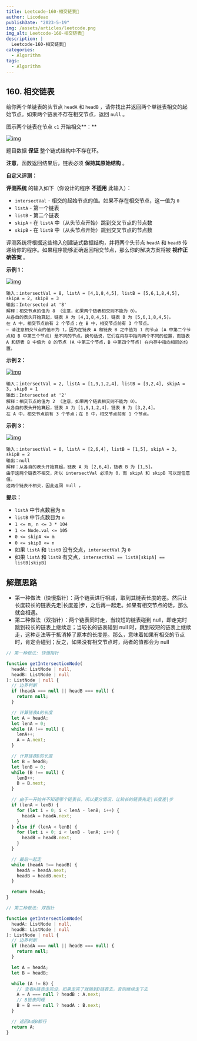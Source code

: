 ```yaml
---
title: Leetcode-160-相交链表📌
author: Licodeao
publishDate: "2023-5-19"
img: /assets/articles/leetcode.png
img_alt: Leetcode-160-相交链表📌
description: |
  Leetcode-160-相交链表📌
categories:
  - Algorithm
tags:
  - Algorithm
---
```


## 160. 相交链表

给你两个单链表的头节点 `headA` 和 `headB` ，请你找出并返回两个单链表相交的起始节点。如果两个链表不存在相交节点，返回 `null` 。

图示两个链表在节点 `c1` 开始相交**：**

[![img](https://typora-licodeao.oss-cn-guangzhou.aliyuncs.com/typoraImg/160_statement.png)](https://assets.leetcode-cn.com/aliyun-lc-upload/uploads/2018/12/14/160_statement.png)

题目数据 **保证** 整个链式结构中不存在环。

**注意**，函数返回结果后，链表必须 **保持其原始结构** 。

**自定义评测：**

**评测系统** 的输入如下（你设计的程序 **不适用** 此输入）：

- `intersectVal` - 相交的起始节点的值。如果不存在相交节点，这一值为 `0`
- `listA` - 第一个链表
- `listB` - 第二个链表
- `skipA` - 在 `listA` 中（从头节点开始）跳到交叉节点的节点数
- `skipB` - 在 `listB` 中（从头节点开始）跳到交叉节点的节点数

评测系统将根据这些输入创建链式数据结构，并将两个头节点 `headA` 和 `headB` 传递给你的程序。如果程序能够正确返回相交节点，那么你的解决方案将被 **视作正确答案** 。

**示例 1：**

[![img](https://assets.leetcode.com/uploads/2021/03/05/160_example_1_1.png)](https://assets.leetcode.com/uploads/2018/12/13/160_example_1.png)

```
输入：intersectVal = 8, listA = [4,1,8,4,5], listB = [5,6,1,8,4,5], skipA = 2, skipB = 3
输出：Intersected at '8'
解释：相交节点的值为 8 （注意，如果两个链表相交则不能为 0）。
从各自的表头开始算起，链表 A 为 [4,1,8,4,5]，链表 B 为 [5,6,1,8,4,5]。
在 A 中，相交节点前有 2 个节点；在 B 中，相交节点前有 3 个节点。
— 请注意相交节点的值不为 1，因为在链表 A 和链表 B 之中值为 1 的节点 (A 中第二个节点和 B 中第三个节点) 是不同的节点。换句话说，它们在内存中指向两个不同的位置，而链表 A 和链表 B 中值为 8 的节点 (A 中第三个节点，B 中第四个节点) 在内存中指向相同的位置。
```

**示例 2：**

[![img](https://assets.leetcode.com/uploads/2021/03/05/160_example_2.png)](https://assets.leetcode.com/uploads/2018/12/13/160_example_2.png)

```
输入：intersectVal = 2, listA = [1,9,1,2,4], listB = [3,2,4], skipA = 3, skipB = 1
输出：Intersected at '2'
解释：相交节点的值为 2 （注意，如果两个链表相交则不能为 0）。
从各自的表头开始算起，链表 A 为 [1,9,1,2,4]，链表 B 为 [3,2,4]。
在 A 中，相交节点前有 3 个节点；在 B 中，相交节点前有 1 个节点。
```

**示例 3：**

[![img](https://typora-licodeao.oss-cn-guangzhou.aliyuncs.com/typoraImg/160_example_3.png)](https://assets.leetcode.com/uploads/2018/12/13/160_example_3.png)

```
输入：intersectVal = 0, listA = [2,6,4], listB = [1,5], skipA = 3, skipB = 2
输出：null
解释：从各自的表头开始算起，链表 A 为 [2,6,4]，链表 B 为 [1,5]。
由于这两个链表不相交，所以 intersectVal 必须为 0，而 skipA 和 skipB 可以是任意值。
这两个链表不相交，因此返回 null 。
```

**提示：**

- `listA` 中节点数目为 `m`
- `listB` 中节点数目为 `n`
- `1 <= m, n <= 3 * 104`
- `1 <= Node.val <= 105`
- `0 <= skipA <= m`
- `0 <= skipB <= n`
- 如果 `listA` 和 `listB` 没有交点，`intersectVal` 为 `0`
- 如果 `listA` 和 `listB` 有交点，`intersectVal == listA[skipA] == listB[skipB]`

## 解题思路

- 第一种做法（快慢指针）：两个链表进行相减，取到其链表长度的差。然后让长度较长的链表先走|长度差|步，之后再一起走。如果有相交节点的话，那么就会相遇。
- 第二种做法（双指针）：两个链表同时走，当较短的链表碰到 null，即走完时跳到较长的链表上继续走；当较长的链表碰到 null 时，跳到较短的链表上继续走，这种走法等于抵消掉了原本的长度差。那么，意味着如果有相交的节点时，肯定会碰到；反之，如果没有相交节点时，两者的值都会为 null

```typescript
// 第一种做法: 快慢指针

function getIntersectionNode(
  headA: ListNode | null,
  headB: ListNode | null
): ListNode | null {
  // 边界判断
  if (headA === null || headB === null) {
    return null;
  }

  // 计算链表A的长度
  let A = headA;
  let lenA = 0;
  while (A !== null) {
    lenA++;
    A = A.next;
  }

  // 计算链表B的长度
  let B = headB;
  let lenB = 0;
  while (B !== null) {
    lenB++;
    B = B.next;
  }

  // 由于一开始并不知道哪个链表长，所以要分情况，让较长的链表先走|长度差|步
  if (lenA > lenB) {
    for (let i = 0; i < lenA - lenB; i++) {
      headA = headA.next;
    }
  } else if (lenA < lenB) {
    for (let i = 0; i < lenB - lenA; i++) {
      headB = headB.next;
    }
  }

  // 最后一起走
  while (headA !== headB) {
    headA = headA.next;
    headB = headB.next;
  }

  return headA;
}
```

```typescript
// 第二种做法: 双指针

function getIntersectionNode(
  headA: ListNode | null,
  headB: ListNode | null
): ListNode | null {
  // 边界判断
  if (headA === null || headB === null) {
    return null;
  }

  let A = headA;
  let B = headB;

  while (A != B) {
    // 查看A链表走完没，如果走完了就跳到B链表去，否则继续走下去
    A = A === null ? headB : A.next;
    // B链表同理
    B = B === null ? headA : B.next;
  }

  // 返回A或B都行
  return A;
}
```
